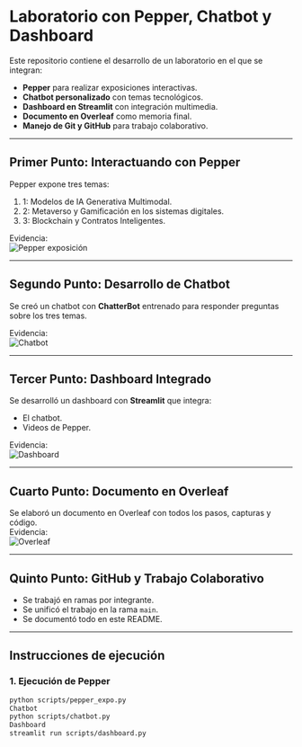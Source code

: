 # Laboratorio con Pepper, Chatbot y Dashboard

Este repositorio contiene el desarrollo de un laboratorio en el que se integran:
- **Pepper** para realizar exposiciones interactivas.
- **Chatbot personalizado** con temas tecnológicos.
- **Dashboard en Streamlit** con integración multimedia.
- **Documento en Overleaf** como memoria final.
- **Manejo de Git y GitHub** para trabajo colaborativo.

---

## Primer Punto: Interactuando con Pepper
Pepper expone tres temas:
1. 1: Modelos de IA Generativa Multimodal.  
2. 2: Metaverso y Gamificación en los sistemas digitales.  
3. 3: Blockchain y Contratos Inteligentes.  

Evidencia:  
![Pepper exposición](images/pepper_expo.png)

---

## Segundo Punto: Desarrollo de Chatbot
Se creó un chatbot con **ChatterBot** entrenado para responder preguntas sobre los tres temas.  

Evidencia:  
![Chatbot](images/chatbot.png)

---

## Tercer Punto: Dashboard Integrado
Se desarrolló un dashboard con **Streamlit** que integra:  
- El chatbot.  
- Videos de Pepper.  

Evidencia:  
![Dashboard](images/dashboard.png)

---

##  Cuarto Punto: Documento en Overleaf
Se elaboró un documento en Overleaf con todos los pasos, capturas y código.  
Evidencia:  
![Overleaf](images/github.png)

---

## Quinto Punto: GitHub y Trabajo Colaborativo
- Se trabajó en ramas por integrante.  
- Se unificó el trabajo en la rama `main`.  
- Se documentó todo en este README.  

---

## Instrucciones de ejecución

### 1. Ejecución de Pepper
```bash
python scripts/pepper_expo.py
Chatbot
python scripts/chatbot.py
Dashboard
streamlit run scripts/dashboard.py

